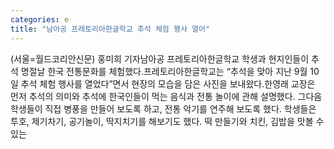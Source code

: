 ```yaml
---
categories: e
title: "남아공 프레토리아한글학교 추석 체험 행사 열어"
---
```

(서울=월드코리안신문) 홍미희 기자남아공 프레토리아한글학교 학생과 현지인들이 추석 명절날 한국 전통문화를 체험했다.프레토리아한글학교는 &ldquo;추석을 맞아 지난 9월 10일 추석 체험 행사를 열었다&rdquo;면서 현장의 모습을 담은 사진을 보내왔다.한영래 교장은 먼저 추석의 의미와 추석에 한국인들이 먹는 음식과 전통 놀이에 관해 설명했다. 그다음 학생들이 직접 병풍을 만들어 보도록 하고, 전통 악기를 연주해 보도록 했다. 학생들은 투호, 제기차기, 공기놀이, 딱지치기를 해보기도 했다. 떡 만들기와 치킨, 김밥을 맛볼 수 있는